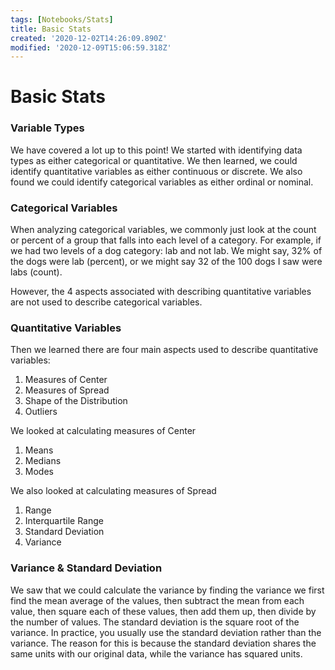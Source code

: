 ```yaml
---
tags: [Notebooks/Stats]
title: Basic Stats
created: '2020-12-02T14:26:09.890Z'
modified: '2020-12-09T15:06:59.318Z'
---
```


# Basic Stats

### Variable Types

We have covered a lot up to this point! We started with identifying data types as either categorical or quantitative. We then learned, we could identify quantitative variables as either continuous or discrete. We also found we could identify categorical variables as either ordinal or nominal.


### Categorical Variables

When analyzing categorical variables, we commonly just look at the count or percent of a group that falls into each level of a category. For example, if we had two levels of a dog category: lab and not lab. We might say, 32% of the dogs were lab (percent), or we might say 32 of the 100 dogs I saw were labs (count).

However, the 4 aspects associated with describing quantitative variables are not used to describe categorical variables. 

### Quantitative Variables

Then we learned there are four main aspects used to describe quantitative variables:
1. Measures of Center
2. Measures of Spread
3. Shape of the Distribution
4. Outliers

We looked at calculating measures of Center
1. Means
2. Medians
3. Modes

We also looked at calculating measures of Spread
1. Range
2. Interquartile Range
3. Standard Deviation
4. Variance

### Variance & Standard Deviation

We saw that we could calculate the variance by finding the variance we first find the mean average of the values, then subtract the mean from each value, then square each of these values, then add them up, then divide by the number of values. The standard deviation is the square root of the variance. In practice, you usually use the standard deviation rather than the variance. The reason for this is because the standard deviation shares the same units with our original data, while the variance has squared units.
